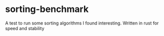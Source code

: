 # sorting-benchmark
A test to run some sorting algorithms I found interesting. Written in rust for speed and stability
